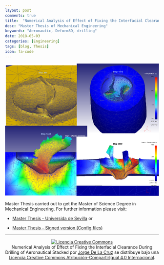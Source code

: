```yaml
---
layout: post
comments: true
title:  "Numerical Analysis of Effect of Fixing the Interfacial Clearance During Drilling of Aeronautical Stacked"
desc: "Master Thesis of Mechanical Engineering"
keywords: "Aeronautic, Deform3D, drilling"
date: 2018-05-03
categories: [Engineering]
tags: [blog, Thesis]
icon: fa-code
---
```

<style type="text/css">
  .gist {width:650px !important;}
  .gist-file
  .gist-data {max-height: 650px;overflow: auto;max-width: 650px;overflow: auto;}
</style>

<script defer src="/static/js/fontawesome-all.js"></script>

[<center><img src="/static/assets/img/blog/engineering/drilling.png" alt="Drawing" width= "550px"/></center>](/static/assets/img/blog/engineering/drilling.png)

Master Thesis carried out to get the Master of Science Degree in Mechanical Engineering. For further information please visit:

* [Master Thesis - Universida de Sevilla](http://encore.fama.us.es/iii/encore/record/C__Rb2605864__SMME.%200538__Orightresult__X3?lang=spi&suite=cobalt) or

* [Master Thesis - Signed version (Config files)](https://keybase.pub/jdelacruz26/Docs/Master_Thesis)


---

<center>
<a rel="license" href="http://creativecommons.org/licenses/by-sa/4.0/"><img alt="Licencia Creative Commons" style="border-width:0" src="https://i.creativecommons.org/l/by-sa/4.0/88x31.png" /></a><br /><span xmlns:dct="http://purl.org/dc/terms/" property="dct:title">Numerical Analysis of Effect of Fixing the Interfacial Clearance During Drilling of Aeronautical Stacked</span> por <a xmlns:cc="http://creativecommons.org/ns#" href="https://jdelacruz26.github.io" property="cc:attributionName" rel="cc:attributionURL">Jorge De La Cruz</a> se distribuye bajo una <a rel="license" href="http://creativecommons.org/licenses/by-sa/4.0/">Licencia Creative Commons Atribución-CompartirIgual 4.0 Internacional</a>.
</center>
